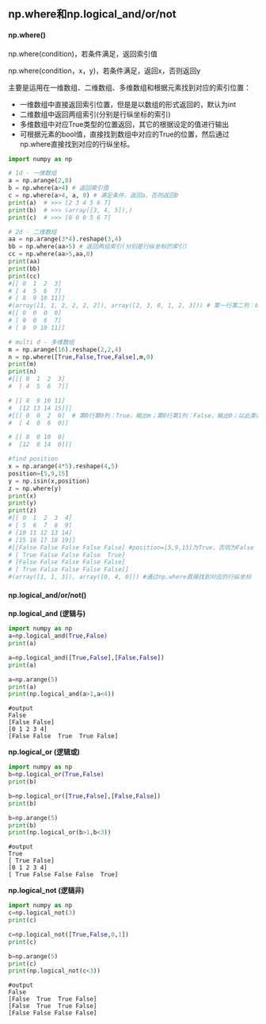 ## np.where和np.logical_and/or/not

#### np.where()

np.where(condition)，若条件满足，返回索引值

np.where(condition，x，y)，若条件满足，返回x，否则返回y

主要是运用在一维数组、二维数组、多维数组和根据元素找到对应的索引位置：

- 一维数组中直接返回索引位置，但是是以数组的形式返回的，默认为int
- 二维数组中返回两组索引(分别是行纵坐标的索引)
- 多维数组中对应True类型的位置返回，其它的根据设定的值进行输出
- 可根据元素的bool值，直接找到数组中对应的True的位置，然后通过np.where直接找到对应的行纵坐标。

```python
import numpy as np

# 1d - 一维数组
a = np.arange(2,8)
b = np.where(a>4) # 返回索引值
c = np.where(a>4, a, 0) # 满足条件，返回a，否则返回0
print(a)  # >>> [2 3 4 5 6 7]
print(b)  # >>> (array([3, 4, 5]),)
print(c)  # >>> [0 0 0 5 6 7]

# 2d - 二维数组
aa = np.arange(3*4).reshape(3,4)
bb = np.where(aa>5) # 返回两组索引(分别是行纵坐标的索引)
cc = np.where(aa>5,aa,0)
print(aa)   
print(bb)  
print(cc)   
#[[ 0  1  2  3]
# [ 4  5  6  7]
# [ 8  9 10 11]]
#(array([1, 1, 2, 2, 2, 2]), array([2, 3, 0, 1, 2, 3])) # 第一行第二列：6，以此类推
#[[ 0  0  0  0]
# [ 0  0  6  7]
# [ 8  9 10 11]]

# multi d - 多维数组
m = np.arange(16).reshape(2,2,4)
n = np.where([True,False,True,False],m,0)
print(m)
print(n)
#[[[ 0  1  2  3]
#  [ 4  5  6  7]]

# [[ 8  9 10 11]
#  [12 13 14 15]]]
#[[[ 0  0  2  0]  # 第0行第0列：True，输出m；第0行第1列：False，输出0；以此类推
#  [ 4  0  6  0]]

# [[ 8  0 10  0]
#  [12  0 14  0]]]

#find position
x = np.arange(4*5).reshape(4,5)
position=[5,9,15]
y = np.isin(x,position)
z = np.where(y)
print(x)
print(y)
print(z)
#[[ 0  1  2  3  4]
# [ 5  6  7  8  9]
# [10 11 12 13 14]
# [15 16 17 18 19]]
#[[False False False False False] #position=[5,9,15]为True，否则为False
# [ True False False False  True]
# [False False False False False]
# [ True False False False False]]
#(array([1, 1, 3]), array([0, 4, 0])) #通过np.where直接找到对应的行纵坐标

```

#### np.logical_and/or/not()

**np.logical_and (逻辑与)**

```python
import numpy as np
a=np.logical_and(True,False)
print(a)

a=np.logical_and([True,False],[False,False])
print(a)

a=np.arange(5)
print(a)
print(np.logical_and(a>1,a<4))
```

```
#output
False
[False False]
[0 1 2 3 4]
[False False  True  True False]
```


**np.logical_or (逻辑或)**

```python
import numpy as np
b=np.logical_or(True,False)
print(b)

b=np.logical_or([True,False],[False,False])
print(b)

b=np.arange(5)
print(b)
print(np.logical_or(b>1,b<3))
```

```
#output
True
[ True False]
[0 1 2 3 4]
[ True False False False  True]
```

**np.logical_not (逻辑非)**

```python
import numpy as np
c=np.logical_not(3)
print(c)

c=np.logical_not([True,False,0,1])
print(c)

b=np.arange(5)
print(c)
print(np.logical_not(c<3))
```

```
#output
False
[False  True  True False]
[False  True  True False]
[False False False False]
```
